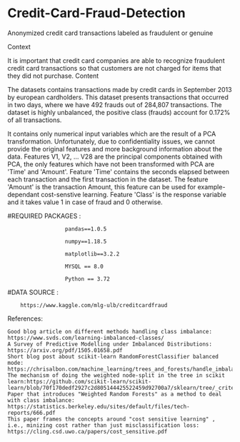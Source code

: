 # Credit-Card-Fraud-Detection

Anonymized credit card transactions labeled as fraudulent or genuine

Context

It is important that credit card companies are able to recognize fraudulent credit card transactions so that customers are not charged for items that they did not purchase.
Content

The datasets contains transactions made by credit cards in September 2013 by european cardholders.
This dataset presents transactions that occurred in two days, where we have 492 frauds out of 284,807 transactions. The dataset is highly unbalanced, the positive class (frauds) account for 0.172% of all transactions.

It contains only numerical input variables which are the result of a PCA transformation. Unfortunately, due to confidentiality issues, we cannot provide the original features and more background information about the data. Features V1, V2, … V28 are the principal components obtained with PCA, the only features which have not been transformed with PCA are 'Time' and 'Amount'. Feature 'Time' contains the seconds elapsed between each transaction and the first transaction in the dataset. The feature 'Amount' is the transaction Amount, this feature can be used for example-dependant cost-senstive learning. Feature 'Class' is the response variable and it takes value 1 in case of fraud and 0 otherwise. 


#REQUIRED PACKAGES :

                      pandas==1.0.5
                      
                      numpy==1.18.5
                      
                      matplotlib==3.2.2
                      
                      MYSQL == 8.0
                      
                      Python == 3.72
  
  
 #DATA SOURCE :
 
        https://www.kaggle.com/mlg-ulb/creditcardfraud
        
 
References:

    Good blog article on different methods handling class imbalance: https://www.svds.com/learning-imbalanced-classes/
    A Survey of Predictive Modelling under Imbalanced Distributions: https://arxiv.org/pdf/1505.01658.pdf
    Short blog post about scikit-learn RandomForestClassifier balanced mode: https://chrisalbon.com/machine_learning/trees_and_forests/handle_imbalanced_classes_in_random_forests/
    The mechanism of doing the weighted node-split in the tree in scikit learn:https://github.com/scikit-learn/scikit-learn/blob/70f170dedf2927c2d805144425522459d92700a7/sklearn/tree/_criterion.pyx#L635
    Paper that introduces "Weighted Random Forests" as a method to deal with class imbalance: https://statistics.berkeley.edu/sites/default/files/tech-reports/666.pdf
    This paper frames the concepts around "cost sensitive learning" , i.e., minizing cost rather than just misclassification loss: https://cling.csd.uwo.ca/papers/cost_sensitive.pdf


